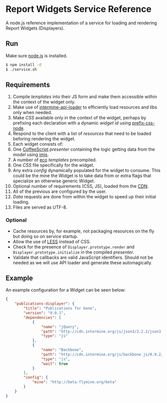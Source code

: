 # Report Widgets Service Reference

A node.js reference implementation of a service for loading and rendering Report Widgets (Displayers).

## Run

Make sure [node.js](https://github.com/joyent/node/wiki/Installation) is installed.

```bash
$ npm install -d
$ ./service.sh
```

## Requirements

1. Compile *templates* into their JS form and make them accessible within the context of the widget only.
2. Make use of [intermine-api-loader](https://github.com/radekstepan/intermine-api-loader) to efficiently load resources and libs only when needed.
3. Make *CSS* available only in the context of the widget, perhaps by prefixing each declaration with a dynamic *widget id* using [prefix-css-node](https://github.com/radekstepan/prefix-css-node).
4. Respond to the client with a list of *resources* that need to be loaded beforing rendering the widget.
5. Each widget consists of:
  1. One [CoffeeScript](http://coffeescript.org/) *presenter* containing the logic getting data from the *model* using [imjs](https://github.com/alexkalderimis/imjs).
  2. A number of [eco](https://github.com/sstephenson/eco/) *templates* precompiled.
  3. One *CSS* file specifically for the widget.
  4. Any extra *config* dynamically populated for the widget to consume. This could be the mine the Widget is to take data from or extra flags that specialize an otherwise generic Widget.
  5. Optional number of requirements (CSS, JS), loaded from the [CDN](https://github.com/intermine/CDN).
6. All of the previous are configured by the user.
7. *Data* requests are done from within the widget to speed up their initial loading.
8. Files are served as UTF-8.

### Optional

* Cache resources by, for example, not packaging resources on the fly but doing so on service startup.
* Allow the use of [LESS](http://lesscss.org/) instead of CSS.
* Check for the presence of `Displayer.prototype.render` and `Displayer.prototype.initialize` in the compiled *presenter*.
* Validate that callbacks are valid JavaScript identifiers. Should not be needed as we will use API loader and generate these automagically.

## Example

An example configuration for a Widget can be seen below:

```json
{
    "publications-displayer": {
        "title": "Publications for Gene",
        "version": "0.0.1",
        "dependencies": [
            {
                "name": "jQuery",
                "path": "http://cdn.intermine.org/js/json3/3.2.2/json3.min.js",
                "type": "js"
            },
            {
                "name": "Backbone",
                "path": "http://cdn.intermine.org/js/backbone.js/0.9.2/backbone-min.js",
                "type": "js",
                "wait": true
            }
        ],
        "config": {
            "mine": "http://beta.flymine.org/beta"
        }
    }
}
```